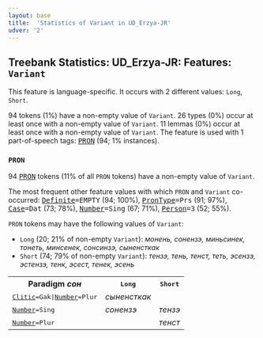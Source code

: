 ```yaml
---
layout: base
title:  'Statistics of Variant in UD_Erzya-JR'
udver: '2'
---
```


## Treebank Statistics: UD_Erzya-JR: Features: `Variant`

This feature is language-specific.
It occurs with 2 different values: `Long`, `Short`.

94 tokens (1%) have a non-empty value of `Variant`.
26 types (0%) occur at least once with a non-empty value of `Variant`.
11 lemmas (0%) occur at least once with a non-empty value of `Variant`.
The feature is used with 1 part-of-speech tags: <tt><a href="myv_jr-pos-PRON.html">PRON</a></tt> (94; 1% instances).

### `PRON`

94 <tt><a href="myv_jr-pos-PRON.html">PRON</a></tt> tokens (11% of all `PRON` tokens) have a non-empty value of `Variant`.

The most frequent other feature values with which `PRON` and `Variant` co-occurred: <tt><a href="myv_jr-feat-Definite.html">Definite</a></tt><tt>=EMPTY</tt> (94; 100%), <tt><a href="myv_jr-feat-PronType.html">PronType</a></tt><tt>=Prs</tt> (91; 97%), <tt><a href="myv_jr-feat-Case.html">Case</a></tt><tt>=Dat</tt> (73; 78%), <tt><a href="myv_jr-feat-Number.html">Number</a></tt><tt>=Sing</tt> (67; 71%), <tt><a href="myv_jr-feat-Person.html">Person</a></tt><tt>=3</tt> (52; 55%).

`PRON` tokens may have the following values of `Variant`:

* `Long` (20; 21% of non-empty `Variant`): <em>монень, сонензэ, миньсинек, тонеть, минсенек, сонсинзэ, сыненсткак</em>
* `Short` (74; 79% of non-empty `Variant`): <em>тензэ, тень, тенст, теть, эсензэ, эстензэ, тенк, эсест, тенек, эсень</em>

<table>
  <tr><th>Paradigm <i>сон</i></th><th><tt>Long</tt></th><th><tt>Short</tt></th></tr>
  <tr><td><tt><tt><a href="myv_jr-feat-Clitic.html">Clitic</a></tt><tt>=Gak</tt>|<tt><a href="myv_jr-feat-Number.html">Number</a></tt><tt>=Plur</tt></tt></td><td><em>сыненсткак</em></td><td></td></tr>
  <tr><td><tt><tt><a href="myv_jr-feat-Number.html">Number</a></tt><tt>=Sing</tt></tt></td><td><em>сонензэ</em></td><td><em>тензэ</em></td></tr>
  <tr><td><tt><tt><a href="myv_jr-feat-Number.html">Number</a></tt><tt>=Plur</tt></tt></td><td></td><td><em>тенст</em></td></tr>
</table>

